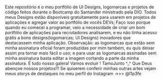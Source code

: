 Este repositório é o meu portfólio de UI Designs, logomarcas e projetos de código feitos durante o Bootcamp do Santander ministrado pela DIO.
Todos meus Designs estão disponíveis gratuitamente para usarem em projetos de aplicações e agregar valor ao portfólio de vocês DEVs; Faço isso porque 
quando eu comecei a programar, veio a necessidade de criar um bom portfólio de aplicações para recrutadores analisarem, e eu não tinha acesso grátis a
bons designs(logomarcas; UI Designs) inovadores que destacassem minha aplicação. Observação: as logomarcas que estão sem minha assinatura oficial 
foram produzidas por mim também, eu quis deixar assim pra tornar mais fácil o uso; e para usar as logomarcas assinadas
sem minha assinatura basta editar a imagem cortando a parte da minha assinatura.
É tudo nosso galera! Vamos evoluir ! TamoJunto ^_^
Que Deus abençoe nossos projetos!!!
Se quiserem conferir minhas outras artes vejam meus storys de destaques no meu perfil do Instagram ->>> @l1p3fe



